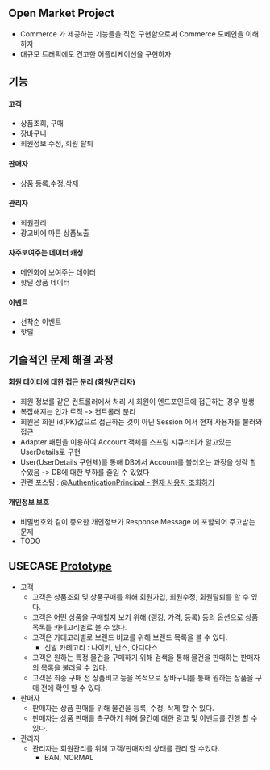 ## Open Market Project
- Commerce 가 제공하는 기능들을 직접 구현함으로써 Commerce 도메인을 이해하자
- 대규모 트래픽에도 견고한 어플리케이션을 구현하자 


## 기능
#### 고객
- 상품조회, 구매
- 장바구니
- 회원정보 수정, 회원 탈퇴
#### 판매자
- 상품 등록,수정,삭제
#### 관리자
- 회원관리
- 광고비에 따른 상품노출 
#### 자주보여주는 데이터 캐싱
- 메인화에 보여주는 데이터
- 핫딜 상품 데이터  
#### 이벤트
- 선착순 이벤트
- 핫딜

 
## 기술적인 문제 해결 과정
#### 회원 데이터에 대한 접근 분리 (회원/관리자)
- 회원 정보를 같은 컨트롤러에서 처리 시 회원이 엔드포인트에 접근하는 경우 발생
- 복잡해지는 인가 로직 -> 컨트롤러 분리
- 회원은 회원 id(PK)값으로 접근하는 것이 아닌 Session 에서 현재 사용자를 불러와 접근
- Adapter 패턴을 이용하여 Account 객체를 스프링 시큐리티가 알고있는 UserDetails로 구현
- User(UserDetails 구현체)를 통해 DB에서 Account를 불러오는 과정을 생략 할 수있음 -> DB에 대한 부하를 줄일 수 있었다 
- 관련 포스팅 : [@AuthenticationPrincipal - 현재 사용자 조회하기](https://jjeda.tistory.com/7) 
#### 개인정보 보호
- 비밀번호와 같이 중요한 개인정보가 Response Message 에 포함되어 주고받는 문제
- TODO

## USECASE [Prototype](https://ovenapp.io/view/LAt0douDc5vAO0jdQXuMH9VnFPB9Kmmn/OxtPf)
- 고객
  - 고객은 상품조회 및 상품구매를 위해 회원가입, 회원수정, 회원탈퇴를 할 수 있다.
  - 고객은 어떤 상품을 구매할지 보기 위해 (랭킹, 가격, 등록) 등의 옵션으로 상품목록를 카테고리별로 볼 수 있다.
  - 고객은 카테고리별로 브랜드 비교를 위해 브랜드 목록을 볼 수 있다.
    - 신발 카테고리 : 나이키, 반스, 아디다스  
  - 고객은 원하는 특정 물건을 구매하기 위해 검색을 통해 물건을 판매하는 판매자의 목록을 불러올 수 있다.
  - 고객은 최종 구매 전 상품비교 등을 목적으로 장바구니를 통해 원하는 상품을 구매 전에 확인 할 수 있다.
- 판매자
  - 판매자는 상품 판매를 위해 물건을 등록, 수정, 삭제 할 수 있다.
  - 판매자는 상품 판매를 촉구하기 위해 물건에 대한 광고 및 이벤트를 진행 할 수 있다.
- 관리자
  - 관리자는 회원관리를 위해 고객/판매자의 상태를 관리 할 수있다.
    - BAN, NORMAL
